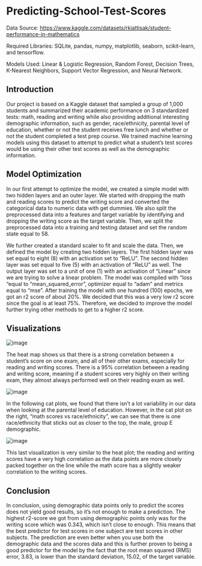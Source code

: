 # Predicting-School-Test-Scores

Data Source: https://www.kaggle.com/datasets/rkiattisak/student-performance-in-mathematics

Required Libraries: SQLite, pandas, numpy, matplotlib, seaborn, scikit-learn, and tensorflow.

Models Used: Linear & Logistic Regression, Random Forest, Decision Trees, K-Nearest Neighbors, Support Vector Regression, and Neural Network.

## Introduction
Our project is based on a Kaggle dataset that sampled a group of 1,000 students and summarized their academic performance on 3 standardized tests: math, reading and writing while also providing additional interesting demographic information, such as gender, race/ethnicity, parental level of education, whether or not the student receives free lunch and whether or not the student completed a test prep course. We trained machine learning models using this dataset to attempt to predict what a student’s test scores would be using their other test scores as well as the demographic information.

## Model Optimization

In our first attempt to optimize the model, we created a simple model with two hidden layers and an outer layer. We started with dropping the math and reading scores to predict the writing score and converted the categorical data to numeric data with get dummies. We also split the preprocessed data into a features and target variable by identifying and dropping the writing score as the target variable. Then, we split the preprocessed data into a training and testing dataset and set the random state equal to 58. 

We further created a standard scaler to fit and scale the data. Then, we defined the model by creating two hidden layers. The first hidden layer was set equal to eight (8) with an activation set to “ReLU”. The second hidden layer was set equal to five (5) with an activation of “ReLU” as well. The output layer was set to a unit of one (1) with an activation of “Linear” since we are trying to solve a linear problem. The model was compiled with “loss “equal to “mean_squared_error”, optimizer equal to “adam” and metrics equal to “mse”. After training the model with one hundred (100) epochs, we got an r2 score of about 20%. We decided that this was a very low r2 score since the goal is at least 75%. Therefore, we decided to improve the model further trying other methods to get to a higher r2 score. 

## Visualizations

![image](https://github.com/DanielPapp3/Predicting-School-Test-Scores/assets/95590929/845b8930-ff5d-489a-8fef-3ef3c25ea73e)

The heat map shows us that there is a strong correlation between a student’s score on one exam, and all of their other exams, especially for reading and writing scores. There is a 95% correlation between a reading and writing score, meaning if a student scores very highly on their writing exam, they almost always performed well on their reading exam as well.


![image](https://github.com/DanielPapp3/Predicting-School-Test-Scores/assets/95590929/f3a8d804-89f1-4624-a10b-b3a2062fcf77)

In the following cat plots, we found that there isn’t a lot variability in our data when looking at the parental level of education. However, in the cat plot on the right, “math scores vs race/ethnicity”, we can see that there is one race/ethnicity that sticks out as closer to the top, the male, group E demographic.

![image](https://github.com/DanielPapp3/Predicting-School-Test-Scores/assets/95590929/760e8117-b8d1-4fe5-84f8-206d654bcc98)

This last visualization is very similar to the heat plot; the reading and writing scores have a very high correlation as the data points are more closely packed together on the line while the math score has a slightly weaker correlation to the writing scores.

## Conclusion

In conclusion, using demographic data points only to predict the scores does not yield good results, so it’s not enough to make a prediction. The highest r2-score we got from using demographic points only was for the writing score which was 0.343, which isn’t close to enough. This means that the best predictor for test scores in one subject are test scores in other subjects. The prediction are even better when you use both the demographic data and the scores data and this is further proven to being a good predictor for the model by the fact that the root mean squared (RMS) error, 3.83, is lower than the standard deviation, 15.02, of the target variable.
